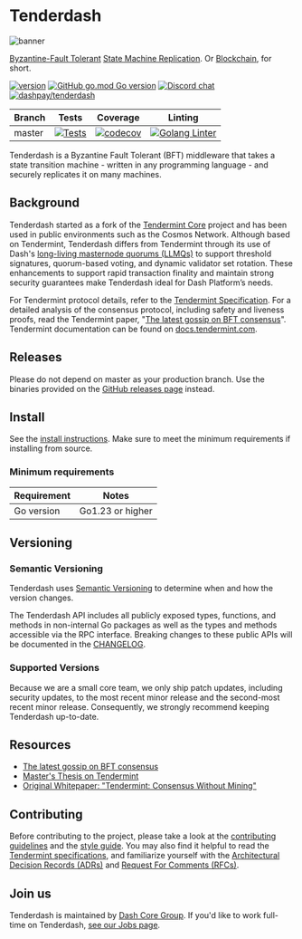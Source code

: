 # Tenderdash

![banner](docs/tendermint-core-image.jpg)

[Byzantine-Fault Tolerant](https://en.wikipedia.org/wiki/Byzantine_fault_tolerance)
[State Machine Replication](https://en.wikipedia.org/wiki/State_machine_replication).
Or [Blockchain](<https://en.wikipedia.org/wiki/Blockchain_(database)>), for short.

[![version](https://img.shields.io/github/tag/dashpay/tenderdash.svg)](https://github.com/dashpay/tenderdash/releases/latest)
[![GitHub go.mod Go version](https://img.shields.io/github/go-mod/go-version/dashpay/tenderdash)](https://github.com/moovweb/gvm)
[![Discord chat](https://img.shields.io/badge/discord-Dev_chat-738adb)](https://chat.dashdevs.org)
[![dashpay/tenderdash](https://tokei.rs/b1/github/dashpay/tenderdash?category=lines)](https://github.com/dashpay/tenderdash)

| Branch | Tests | Coverage | Linting |
|--------|-------|----------|---------|
| master | [![Tests](https://github.com/dashpay/tenderdash/actions/workflows/tests.yml/badge.svg)](https://github.com/dashpay/tenderdash/actions/workflows/tests.yml) | [![codecov](https://codecov.io/gh/dashpay/tenderdash/branch/master/graph/badge.svg)](https://codecov.io/gh/dashpay/tenderdash) | [![Golang Linter](https://github.com/dashpay/tenderdash/actions/workflows/lint.yml/badge.svg)](https://github.com/dashpay/tenderdash/actions/workflows/lint.yml) |

Tenderdash is a Byzantine Fault Tolerant (BFT) middleware that takes a state transition machine -
written in any programming language - and securely replicates it on many machines.

## Background

Tenderdash started as a fork of the [Tendermint Core](https://www.github.com/tendermint/tendermint)
project and has been used in public environments such as the Cosmos Network. Although based on
Tendermint, Tenderdash differs from Tendermint through its use of Dash's [long-living masternode
quorums (LLMQs)](https://github.com/dashpay/dips/blob/master/dip-0006.md) to support threshold
signatures, quorum-based voting, and dynamic validator set rotation. These enhancements to support
rapid transaction finality and maintain strong security guarantees make Tenderdash ideal for Dash
Platform’s needs.

For Tendermint protocol details, refer to the [Tendermint Specification](./spec/README.md). For a
detailed analysis of the consensus protocol, including safety and liveness proofs, read the
Tendermint paper, "[The latest gossip on BFT consensus](https://arxiv.org/abs/1807.04938)".
Tendermint documentation can be found on [docs.tendermint.com](https://docs.tendermint.com/).

## Releases

Please do not depend on master as your production branch. Use the binaries provided on the [GitHub
releases page](https://github.com/dashpay/tenderdash/releases) instead.

## Install

See the [install instructions](./docs/introduction/install.md). Make sure to meet the minimum
requirements if installing from source.

### Minimum requirements

| Requirement | Notes            |
|-------------|------------------|
| Go version  | Go1.23 or higher |

## Versioning

### Semantic Versioning

Tenderdash uses [Semantic Versioning](http://semver.org/) to determine when and how the version
changes.

The Tenderdash API includes all publicly exposed types, functions, and methods in non-internal Go
packages as well as the types and methods accessible via the RPC interface. Breaking changes to
these public APIs will be documented in the [CHANGELOG](./CHANGELOG.md).

### Supported Versions

Because we are a small core team, we only ship patch updates, including security updates, to the
most recent minor release and the second-most recent minor release. Consequently, we strongly
recommend keeping Tenderdash up-to-date.

## Resources

- [The latest gossip on BFT consensus](https://arxiv.org/abs/1807.04938)
- [Master's Thesis on Tendermint](https://atrium.lib.uoguelph.ca/xmlui/handle/10214/9769)
- [Original Whitepaper: "Tendermint: Consensus Without Mining"](https://tendermint.com/static/docs/tendermint.pdf)

## Contributing

Before contributing to the project, please take a look at the [contributing
guidelines](CONTRIBUTING.md) and the [style guide](STYLE_GUIDE.md). You may also find it helpful to
read the [Tendermint specifications](./spec/README.md), and familiarize yourself with the
[Architectural Decision Records (ADRs)](./docs/architecture/) and [Request For Comments
(RFCs)](./docs/rfc/).

## Join us

Tenderdash is maintained by [Dash Core Group](https://www.dash.org/dcg/). If you'd like to work
full-time on Tenderdash, [see our Jobs page](https://www.dash.org/dcg/jobs/).
